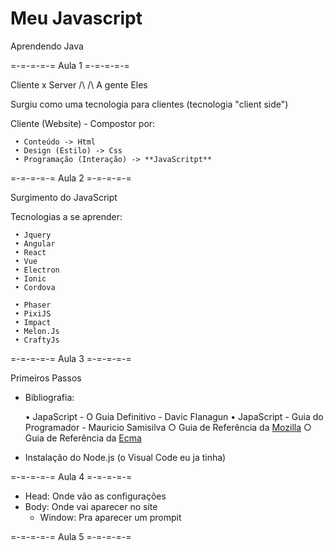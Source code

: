 # Meu Javascript
 Aprendendo Java

 =-=-=-=-= Aula 1 =-=-=-=-=

 Cliente x Server
    /\        /\ 
  A gente    Eles

 Surgiu como uma tecnologia para clientes (tecnologia "client side")

  Cliente (Website) - Compostor por:

     • Conteúdo -> Html
     • Design (Estilo) -> Css
     • Programação (Interação) -> **JavaScritpt**

 =-=-=-=-= Aula 2 =-=-=-=-=
 
 Surgimento do JavaScript

  Tecnologias a se aprender:

     • Jquery 
     • Angular 
     • React 
     • Vue 
     • Electron 
     • Ionic 
     • Cordova

     • Phaser 
     • PixiJS 
     • Impact 
     • Melon.Js 
     • CraftyJs

 =-=-=-=-= Aula 3 =-=-=-=-=

 Primeiros Passos

 - Bibliografia:

     • JapaScript - O Guia Definitivo - Davic Flanagun
     • JapaScript - Guia do Programador - Mauricio Samisilva
     ○ Guia de Referência da [Mozilla](https://developer.mozilla.org/pt-BR/)
     ○ Guia de Referência da [Ecma](https://www.ecma-international.org/)

- Instalação do Node.js (o Visual Code eu ja tinha)

=-=-=-=-= Aula 4 =-=-=-=-=

- Head: Onde vão as configurações
- Body: Onde vai aparecer no site
    - Window: Pra aparecer um prompit

=-=-=-=-= Aula 5 =-=-=-=-=

